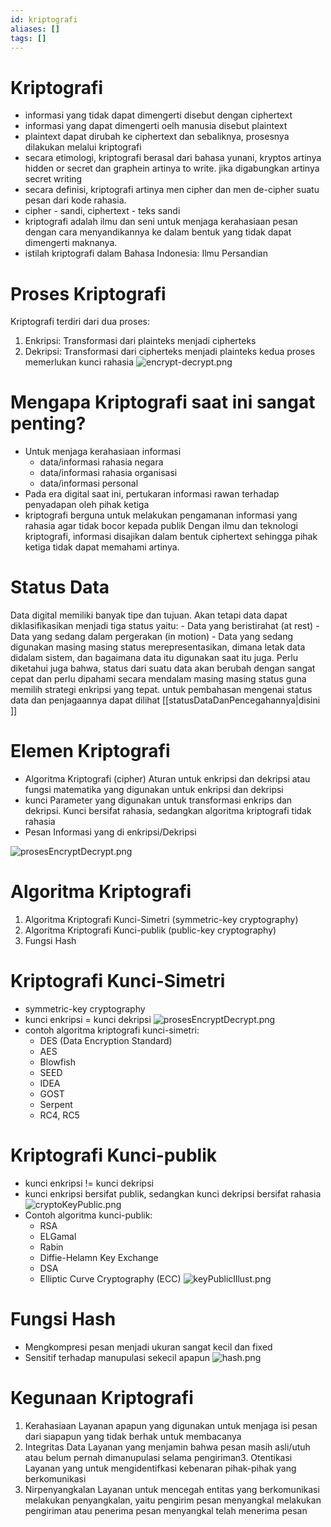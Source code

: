 ```yaml
---
id: kriptografi
aliases: []
tags: []
---
```


# Kriptografi 
- informasi yang tidak dapat dimengerti disebut dengan ciphertext
- informasi yang dapat dimengerti oelh manusia disebut plaintext
- plaintext dapat dirubah ke ciphertext dan sebaliknya, prosesnya dilakukan
melalui kriptografi
- secara etimologi, kriptografi berasal dari bahasa yunani, kryptos artinya
hidden or secret dan graphein artinya to write. jika digabungkan artinya secret writing
- secara definisi, kriptografi artinya men cipher dan men de-cipher suatu pesan
  dari kode rahasia.
- cipher - sandi, ciphertext - teks sandi
- kriptografi adalah ilmu dan seni untuk menjaga kerahasiaan pesan dengan cara
menyandikannya ke dalam bentuk yang tidak dapat dimengerti maknanya. 
- istilah kriptografi dalam Bahasa Indonesia: Ilmu Persandian

# Proses Kriptografi 
Kriptografi terdiri dari dua proses: 
1. Enkripsi: Transformasi dari plainteks menjadi cipherteks
2. Dekripsi: Transformasi dari cipherteks menjadi plainteks
kedua proses memerlukan kunci rahasia 
![encrypt-decrypt.png](encrypt-decrypt.png)

# Mengapa Kriptografi saat ini sangat penting? 
- Untuk menjaga kerahasiaan informasi 
    - data/informasi rahasia negara
    - data/informasi rahasia organisasi
    - data/informasi personal 
- Pada era digital saat ini, pertukaran informasi rawan terhadap penyadapan oleh
  pihak ketiga
- kriptografi berguna untuk melakukan pengamanan informasi yang rahasia agar tidak bocor kepada publik
Dengan ilmu dan teknologi kriptografi, informasi disajikan dalam bentuk ciphertext sehingga pihak ketiga tidak dapat memahami artinya.

# Status Data 
Data digital memiliki banyak tipe dan tujuan. Akan tetapi data dapat diklasifikasikan menjadi tiga status yaitu: 
    - Data yang beristirahat (at rest)
    - Data yang sedang dalam pergerakan (in motion)
    - Data yang sedang digunakan
masing masing status merepresentasikan, dimana letak data didalam sistem, dan bagaimana data itu digunakan saat itu juga. 
Perlu diketahui juga bahwa, status dari suatu data akan berubah dengan sangat cepat dan perlu dipahami secara mendalam masing masing status guna memilih strategi enkripsi yang tepat. untuk pembahasan mengenai status data dan penjagaannya dapat dilihat [[statusDataDanPencegahannya|disini ]]

# Elemen Kriptografi 
- Algoritma Kriptografi (cipher)
  Aturan untuk enkripsi dan dekripsi atau fungsi matematika yang digunakan untuk enkripsi dan dekripsi
- kunci
  Parameter yang digunakan untuk transformasi enkrips dan dekripsi. Kunci bersifat rahasia, sedangkan algoritma kriptografi tidak rahasia 
- Pesan 
  Informasi yang di enkripsi/Dekripsi

![prosesEncryptDecrypt.png](prosesEncryptDecrypt.png)

# Algoritma Kriptografi
1. Algoritma Kriptografi Kunci-Simetri (symmetric-key cryptography)
2. Algoritma Kriptografi Kunci-publik (public-key cryptography)
3. Fungsi Hash

# Kriptografi Kunci-Simetri
- symmetric-key cryptography 
- kunci enkripsi = kunci dekripsi
![prosesEncryptDecrypt.png](prosesEncryptDecrypt.png)
- contoh algoritma kriptografi kunci-simetri: 
  - DES (Data Encryption Standard)
  - AES 
  - Blowfish
  - SEED
  - IDEA
  - GOST 
  - Serpent 
  - RC4, RC5

# Kriptografi Kunci-publik
- kunci enkripsi != kunci dekripsi 
- kunci enkripsi bersifat publik, sedangkan kunci dekripsi bersifat rahasia
![cryptoKeyPublic.png](cryptoKeyPublic.png)
- Contoh algoritma kunci-publik:
  - RSA 
  - ELGamal
  - Rabin 
  - Diffie-Helamn Key Exchange 
  - DSA 
  - Elliptic Curve Cryptography (ECC)
![keyPublicIllust.png](keyPublicIllust.png)

# Fungsi Hash 
- Mengkompresi pesan menjadi ukuran sangat kecil dan fixed 
- Sensitif terhadap manupulasi sekecil apapun
![hash.png](hash.png)

# Kegunaan Kriptografi 
1. Kerahasiaan 
Layanan apapun yang digunakan untuk menjaga isi pesan dari siapapun yang tidak berhak untuk membacanya
2. Integritas Data 
Layanan yang menjamin bahwa pesan masih asli/utuh atau belum pernah dimanupulasi selama pengiriman3. Otentikasi
Layanan yang untuk mengidentifkasi kebenaran pihak-pihak yang berkomunikasi 
4. Nirpenyangkalan
Layanan untuk mencegah entitas yang berkomunikasi melakukan penyangkalan, yaitu pengirim pesan menyangkal melakukan pengiriman atau penerima pesan menyangkal telah menerima pesan

